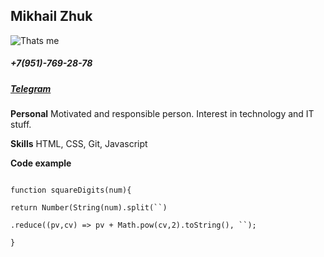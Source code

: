 ## Mikhail Zhuk

![Thats me](https://i.stack.imgur.com/14h3t.png)

##### +7(951)-769-28-78

##### [Telegram](https://t.me/MikhailZ303)

**Personal** Motivated and responsible person. Interest in technology and IT stuff.<br  />

**Skills** HTML, CSS, Git, Javascript<br  />

**Code example**

```

function squareDigits(num){

return Number(String(num).split(``)

.reduce((pv,cv) => pv + Math.pow(cv,2).toString(), ``);

}

```
